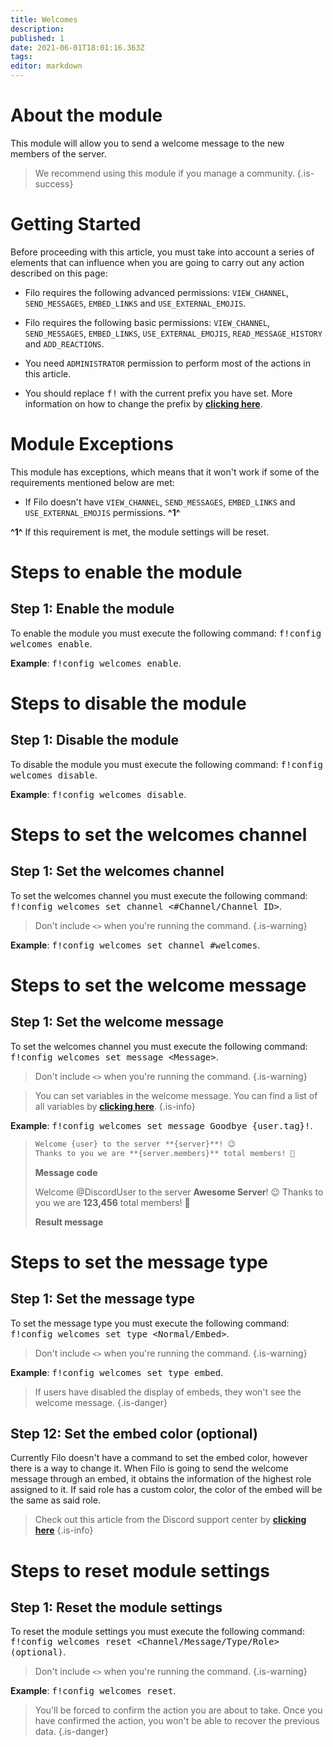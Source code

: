 ```yaml
---
title: Welcomes
description:
published: 1
date: 2021-06-01T18:01:16.363Z
tags:
editor: markdown
---
```


# About the module

This module will allow you to send a welcome message to the new members of the server.

> We recommend using this module if you manage a community.
{.is-success}

# Getting Started

Before proceeding with this article, you must take into account a series of elements that can influence when you are going to carry out any action described on this page:

- Filo requires the following advanced permissions: ``VIEW_CHANNEL``, ``SEND_MESSAGES``, ``EMBED_LINKS`` and ``USE_EXTERNAL_EMOJIS``.

- Filo requires the following basic permissions: ``VIEW_CHANNEL``, ``SEND_MESSAGES``, ``EMBED_LINKS``, ``USE_EXTERNAL_EMOJIS``, ``READ_MESSAGE_HISTORY`` and ``ADD_REACTIONS``.

- You need ``ADMINISTRATOR`` permission to perform most of the actions in this article.

- You should replace <kbd>f!</kbd> with the current prefix you have set. More information on how to change the prefix by **[clicking here](en/modules/prefix)**.

# Module Exceptions

This module has exceptions, which means that it won't work if some of the requirements mentioned below are met:

- If Filo doesn't have ``VIEW_CHANNEL``, ``SEND_MESSAGES``, ``EMBED_LINKS`` and ``USE_EXTERNAL_EMOJIS`` permissions. **^1^**

**^1^** If this requirement is met, the module settings will be reset.

# Steps to enable the module

## **Step 1**: Enable the module

To enable the module you must execute the following command: <kbd>f!config welcomes enable</kbd>.

**Example**: <kbd>f!config welcomes enable</kbd>.

# Steps to disable the module

## **Step 1**: Disable the module

To disable the module you must execute the following command: <kbd>f!config welcomes disable</kbd>.

**Example**: <kbd>f!config welcomes disable</kbd>.

# Steps to set the welcomes channel

## **Step 1**: Set the welcomes channel

To set the welcomes channel you must execute the following command: <kbd>f!config welcomes set channel \<#Channel/Channel ID></kbd>.

> Don't include ``<>`` when you're running the command.
{.is-warning}

**Example**: <kbd>f!config welcomes set channel #welcomes</kbd>.

# Steps to set the welcome message

## **Step 1**: Set the welcome message

To set the welcomes channel you must execute the following command: <kbd>f!config welcomes set message \<Message></kbd>.

> Don't include ``<>`` when you're running the command.
{.is-warning}

> You can set variables in the welcome message. You can find a list of all variables by **[clicking here](/en/modules/welcomes/variables)**.
{.is-info}

**Example**: <kbd>f!config welcomes set message Goodbye {user.tag}!</kbd>.

> ```md
> Welcome {user} to the server **{server}**! 😉
> Thanks to you we are **{server.members}** total members! 🎉
> ```
> **Message code**
>
> Welcome @DiscordUser to the server **Awesome Server**! 😉
> Thanks to you we are **123,456** total members! 🎉
>
> **Result message**

# Steps to set the message type

## **Step 1**: Set the message type

To set the message type you must execute the following command: <kbd>f!config welcomes set type \<Normal/Embed></kbd>.

> Don't include ``<>`` when you're running the command.
{.is-warning}

**Example**: <kbd>f!config welcomes set type embed</kbd>.

> If users have disabled the display of embeds, they won't see the welcome message.
{.is-danger}

## **Step 12**: Set the embed color (optional)

Currently Filo doesn't have a command to set the embed color, however there is a way to change it. When Filo is going to send the welcome message through an embed, it obtains the information of the highest role assigned to it. If said role has a custom color, the color of the embed will be the same as said role.

> Check out this article from the Discord support center by **[clicking here](https://support.discord.com/hc/en-us/articles/214836687)**
{.is-info}

# Steps to reset module settings

## **Step 1**: Reset the module settings

To reset the module settings you must execute the following command: <kbd>f!config welcomes reset \<Channel/Message/Type/Role> (optional)</kbd>.

> Don't include ``<>`` when you're running the command.
{.is-warning}

**Example**: <kbd>f!config welcomes reset</kbd>.

> You'll be forced to confirm the action you are about to take. Once you have confirmed the action, you won't be able to recover the previous data.
{.is-danger}
